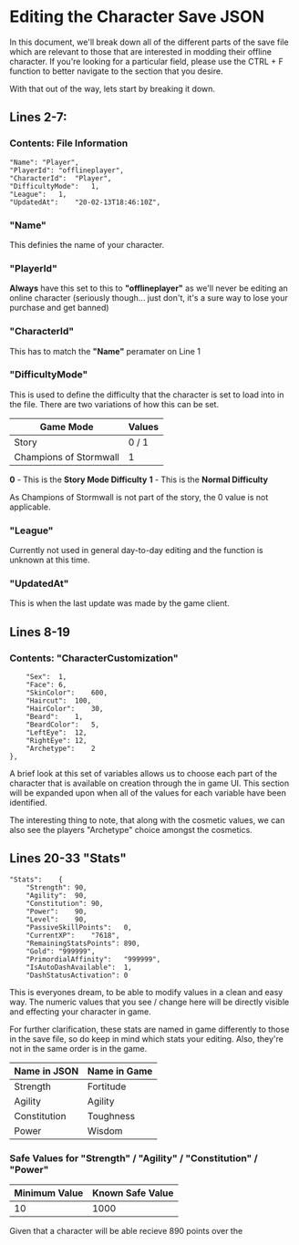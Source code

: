 # Editing the Character Save JSON 

In this document, we'll break down all of the different parts of the save file which are relevant to those that are interested in modding their offline character. If you're looking for a particular field, please use the CTRL + F function to better navigate to the section that you desire. 

With that out of the way, lets start by breaking it down. 

## Lines 2-7: 
### Contents: File Information

	"Name":	"Player",
	"PlayerId":	"offlineplayer",
	"CharacterId":	"Player",
	"DifficultyMode":	1,
	"League":	1,
	"UpdatedAt":	"20-02-13T18:46:10Z",

### "Name"

This definies the name of your character.

### "PlayerId"

**Always** have this set to this to **"offlineplayer"** as we'll never be editing an online character (seriously though... just don't, it's a sure way to lose your purchase and get banned)
  
### "CharacterId"

This has to match the **"Name"** peramater on Line 1
  
### "DifficultyMode"

This is used to define the difficulty that the character is set to load into in the file. There are two variations of how this can be set.

Game Mode | Values
----------|---------
Story | 0 / 1
Champions of Stormwall | 1

**0** - This is the **Story Mode Difficulty**
**1** - This is the **Normal Difficulty**

As Champions of Stormwall is not part of the story, the 0 value is not applicable.

### "League" 

Currently not used in general day-to-day editing and the function is unknown at this time.

### "UpdatedAt" 

This is when the last update was made by the game client. 

## Lines 8-19
### Contents: "CharacterCustomization"

		"Sex":	1,
		"Face":	6,
		"SkinColor":	600,
		"Haircut":	100,
		"HairColor":	30,
		"Beard":	1,
		"BeardColor":	5,
		"LeftEye":	12,
		"RightEye":	12,
		"Archetype":	2
	},

A brief look at this set of variables allows us to choose each part of the character that is available on creation through the in game UI. This section will be expanded upon when all of the values for each variable have been identified. 

The interesting thing to note, that along with the cosmetic values, we can also see the players "Archetype" choice amongst the cosmetics.
	
## Lines 20-33 "Stats"


	"Stats":	{
		"Strength":	90,
		"Agility":	90,
		"Constitution":	90,
		"Power":	90,
		"Level":	90,
		"PassiveSkillPoints":	0,
		"CurrentXP":	"7618",
		"RemainingStatsPoints":	890,
		"Gold":	"999999",
		"PrimordialAffinity":	"999999",
		"IsAutoDashAvailable":	1,
		"DashStatusActivation":	0

This is everyones dream, to be able to modify values in a clean and easy way. The numeric values that you see / change here will be directly visible and effecting your character in game. 

For further clarification, these stats are named in game differently to those in the save file, so do keep in mind which stats your editing. Also, they're not in the same order is in the game.

Name in JSON | Name in Game
-------------|---------------
Strength | Fortitude
Agility | Agility
Constitution | Toughness
Power | Wisdom

### Safe Values for "Strength" / "Agility" / "Constitution" / "Power"

Minimum Value | Known Safe Value
--------------|------------------
10 | 1000

Given that a character will be able recieve 890 points over the


